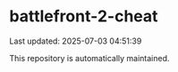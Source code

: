 # battlefront-2-cheat

Last updated: 2025-07-03 04:51:39

This repository is automatically maintained.
